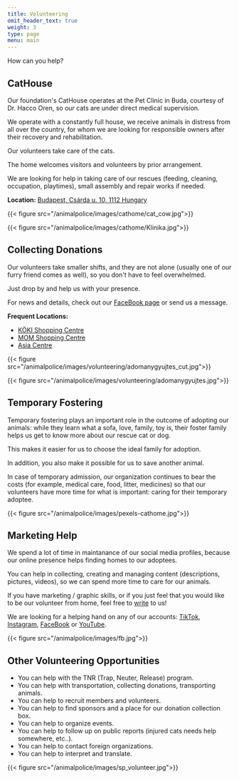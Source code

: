 ```yaml
---
title: Volunteering
omit_header_text: true
weight: 3
type: page
menu: main
---
```


How can you help?

## CatHouse

Our foundation's CatHouse operates at the Pet Clinic in Buda, courtesy of Dr. Hacco Oren, so our cats are under direct medical supervision.

We operate with a constantly full house, we receive animals in distress from all over the country, for whom we are looking for responsible owners after their recovery and rehabilitation.

Our volunteers take care of the cats.

The home welcomes visitors and volunteers by prior arrangement.

We are looking for help in taking care of our rescues (feeding, cleaning, occupation, playtimes), small assembly and repair works if needed.

**Location:** [Budapest, Csárda u. 10, 1112 Hungary](https://www.google.com/maps/place/Budai+Kis%C3%A1llatklinika+Rendel%C5%91int%C3%A9zete/@47.4601847,19.0090975,17z/data=!3m1!4b1!4m5!3m4!1s0x4741dde8b4e67e71:0x6ab64ed305e20d1f!8m2!3d47.4602015!4d19.0112449)

{{< figure src="/animalpolice/images/cathome/cat_cow.jpg">}}

{{< figure src="/animalpolice/images/cathome/Klinika.jpg">}}

## Collecting Donations

Our volunteers take smaller shifts, and they are not alone (usually one of our furry friend comes as well), so you don't have to feel overwhelmed.

Just drop by and help us with your presence.

For news and details, check out our [FaceBook page](https://www.facebook.com/allatrendorseg2013) or send us a message.

**Frequent Locations:**

- [KÖKI Shopping Centre](https://goo.gl/maps/LN1HAJdnbkcwuqHo9)
- [MOM Shopping Centre](https://goo.gl/maps/yJKHDEwLaFPC3DKaA)
- [Asia Centre](https://goo.gl/maps/3CKbBeMFaMtN5HSNA)

{{< figure src="/animalpolice/images/volunteering/adomanygyujtes_cut.jpg">}}

{{< figure src="/animalpolice/images/volunteering/adomanygyujtes.jpg">}}

## Temporary Fostering

Temporary fostering plays an important role in the outcome of adopting our animals: while they learn what a sofa, love, family, toy is, their foster family helps us get to know more about our rescue cat or dog.

This makes it easier for us to choose the ideal family for adoption.

In addition, you also make it possible for us to save another animal.

In case of temporary admission, our organization continues to bear the costs (for example, medical care, food, litter, medicines) so that our volunteers have more time for what is important: caring for their temporary adoptee.

{{< figure src="/animalpolice/images/pexels-cathome.jpg">}}

## Marketing Help

We spend a lot of time in maintanance of our social media profiles, because our online presence helps finding homes to our adoptees.

You can help in collecting, creating and managing content (descriptions, pictures, videos), so we can spend more time to care for our animals.

If you have marketing / graphic skills, or if you just feel that you would like to be our volunteer from home, feel free to [write](../contact) to us!

We are looking for a helping hand on any of our accounts: [TikTok](https://www.tiktok.com/@allatrendorsegalapitvany), [Instagram](https://www.instagram.com/allatrendorseg_alapitvany), [FaceBook](https://www.facebook.com/allatrendorseg2013) or [YouTube](https://www.youtube.com/@allatrendorsegalapitvany2841).

{{< figure src="/animalpolice/images/fb.jpg">}}

## Other Volunteering Opportunities

- You can help with the TNR (Trap, Neuter, Release) program.
- You can help with transportation, collecting donations, transporting animals.
- You can help to recruit members and volunteers.
- You can help to find sponsors and a place for our donation collection box.
- You can help to organize events.
- You can help to follow up on public reports (injured cats needs help somewhere, etc..).
- You can help to contact foreign organizations.
- You can help to interpret and translate.

{{< figure src="/animalpolice/images/sp_volunteer.jpg">}}
